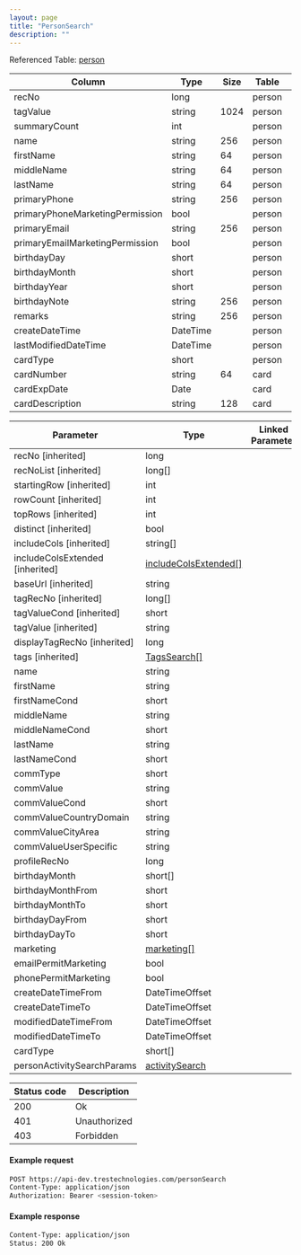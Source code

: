 ```yaml
---
layout: page
title: "PersonSearch"
description: ""
---
```




Referenced Table: [person](/person)

| Column | Type | Size | Table | Description |
| ------ | ---- | ---- | ----- | ----------- |
| recNo | long |  | person | 
| tagValue | string | 1024 | person | 
| summaryCount | int |  | person | 
| name | string | 256 | person | 
| firstName | string | 64 | person | 
| middleName | string | 64 | person | 
| lastName | string | 64 | person | 
| primaryPhone | string | 256 | person | 
| primaryPhoneMarketingPermission | bool |  | person | 
| primaryEmail | string | 256 | person | 
| primaryEmailMarketingPermission | bool |  | person | 
| birthdayDay | short |  | person | 
| birthdayMonth | short |  | person | 
| birthdayYear | short |  | person | 
| birthdayNote | string | 256 | person | 
| remarks | string | 256 | person | 
| createDateTime | DateTime |  | person | 
| lastModifiedDateTime | DateTime |  | person | 
| cardType | short |  | person | 
| cardNumber | string | 64 | card | 
| cardExpDate | Date |  | card | 
| cardDescription | string | 128 | card | 

| Parameter | Type | Linked Parameter | Description |
| --------- | ---- | ---------------- | ----------- |
| recNo [inherited] | long |  | 
| recNoList [inherited] | long[] |  | 
| startingRow [inherited] | int |  | 
| rowCount [inherited] | int |  | 
| topRows [inherited] | int |  | 
| distinct [inherited] | bool |  | 
| includeCols [inherited] | string[] |  | 
| includeColsExtended [inherited] | [includeColsExtended[]](/includeColsExtended) |  | 
| baseUrl [inherited] | string |  | 
| tagRecNo [inherited] | long[] |  | 
| tagValueCond [inherited] | short |  | 
| tagValue [inherited] | string |  | 
| displayTagRecNo [inherited] | long |  | 
| tags [inherited] | [TagsSearch[]](/TagsSearch) |  | 
| name | string |  | 
| firstName | string |  | 
| firstNameCond | short |  | 
| middleName | string |  | 
| middleNameCond | short |  | 
| lastName | string |  | 
| lastNameCond | short |  | 
| commType | short |  | 
| commValue | string |  | 
| commValueCond | short |  | 
| commValueCountryDomain | string |  | 
| commValueCityArea | string |  | 
| commValueUserSpecific | string |  | 
| profileRecNo | long |  | 
| birthdayMonth | short[] |  | 
| birthdayMonthFrom | short |  | 
| birthdayMonthTo | short |  | 
| birthdayDayFrom | short |  | 
| birthdayDayTo | short |  | 
| marketing | [marketing[]](/marketing) |  | 
| emailPermitMarketing | bool |  | 
| phonePermitMarketing | bool |  | 
| createDateTimeFrom | DateTimeOffset |  | 
| createDateTimeTo | DateTimeOffset |  | 
| modifiedDateTimeFrom | DateTimeOffset |  | 
| modifiedDateTimeTo | DateTimeOffset |  | 
| cardType | short[] |  | 
| personActivitySearchParams | [activitySearch](/activitySearch) |  | 

| Status code | Description |
| ----------- | ----------- |
| 200 | Ok |
| 401 | Unauthorized |
| 403 | Forbidden |

#### Example request
```sh
POST https://api-dev.trestechnologies.com/personSearch
Content-Type: application/json
Authorization: Bearer <session-token>
```

#### Example response
```sh
Content-Type: application/json
Status: 200 Ok
```

